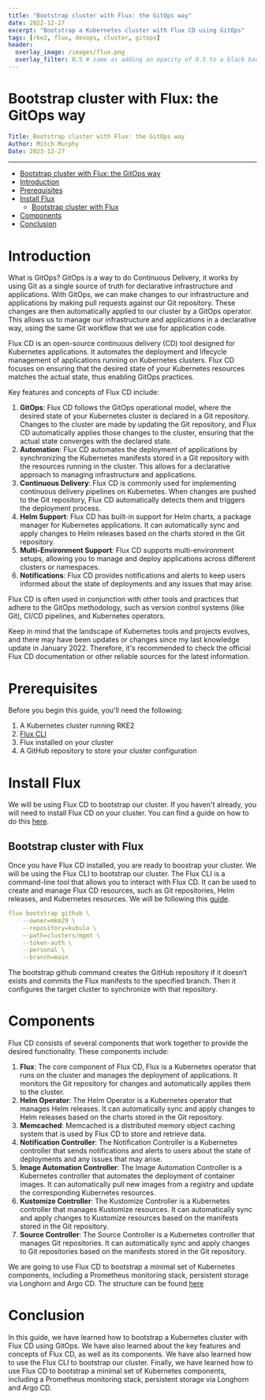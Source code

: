 ```yaml
---
title: "Bootstrap cluster with Flux: the GitOps way"
date: 2022-12-27
excerpt: "Bootstrap a Kubernetes cluster with Flux CD using GitOps"
tags: [rke2, flux, devops, cluster, gitops]
header:
  overlay_image: /images/flux.png
  overlay_filter: 0.5 # same as adding an opacity of 0.5 to a black background
---
```


# Bootstrap cluster with Flux: the GitOps way

```yaml
Title: Bootstrap cluster with Flux: the GitOps way
Author: Mitch Murphy
Date: 2023-12-27
```

---

- [Bootstrap cluster with Flux: the GitOps way](#bootstrap-cluster-with-flux-the-gitops-way)
- [Introduction](#introduction)
- [Prerequisites](#prerequisites)
- [Install Flux](#install-flux)
  - [Bootstrap cluster with Flux](#bootstrap-cluster-with-flux)
- [Components](#components)
- [Conclusion](#conclusion)

# Introduction

What is GitOps? GitOps is a way to do Continuous Delivery, it works by using Git as a single source of truth for declarative infrastructure and applications. With GitOps, we can make changes to our infrastructure and applications by making pull requests against our Git repository. These changes are then automatically applied to our cluster by a GitOps operator. This allows us to manage our infrastructure and applications in a declarative way, using the same Git workflow that we use for application code.

Flux CD is an open-source continuous delivery (CD) tool designed for Kubernetes applications. It automates the deployment and lifecycle management of applications running on Kubernetes clusters. Flux CD focuses on ensuring that the desired state of your Kubernetes resources matches the actual state, thus enabling GitOps practices.

Key features and concepts of Flux CD include:

1. **GitOps**: Flux CD follows the GitOps operational model, where the desired state of your Kubernetes cluster is declared in a Git repository. Changes to the cluster are made by updating the Git repository, and Flux CD automatically applies those changes to the cluster, ensuring that the actual state converges with the declared state.
2. **Automation**: Flux CD automates the deployment of applications by synchronizing the Kubernetes manifests stored in a Git repository with the resources running in the cluster. This allows for a declarative approach to managing infrastructure and applications.
3. **Continuous Delivery**: Flux CD is commonly used for implementing continuous delivery pipelines on Kubernetes. When changes are pushed to the Git repository, Flux CD automatically detects them and triggers the deployment process.
4. **Helm Support**: Flux CD has built-in support for Helm charts, a package manager for Kubernetes applications. It can automatically sync and apply changes to Helm releases based on the charts stored in the Git repository.
5. **Multi-Environment Support**: Flux CD supports multi-environment setups, allowing you to manage and deploy applications across different clusters or namespaces.
6. **Notifications**: Flux CD provides notifications and alerts to keep users informed about the state of deployments and any issues that may arise.

Flux CD is often used in conjunction with other tools and practices that adhere to the GitOps methodology, such as version control systems (like Git), CI/CD pipelines, and Kubernetes operators.

Keep in mind that the landscape of Kubernetes tools and projects evolves, and there may have been updates or changes since my last knowledge update in January 2022. Therefore, it's recommended to check the official Flux CD documentation or other reliable sources for the latest information.

# Prerequisites

Before you begin this guide, you'll need the following:

1. A Kubernetes cluster running RKE2
2. [Flux CLI](https://fluxcd.io/flux/cmd/) 
3. Flux installed on your cluster
4. A GitHub repository to store your cluster configuration

# Install Flux

We will be using Flux CD to bootstrap our cluster. If you haven't already, you will need to install Flux CD on your cluster. You can find a guide on how to do this [here](https://mitchmurphy.dev/posts/fluxcd/).

## Bootstrap cluster with Flux

Once you have Flux CD installed, you are ready to boostrap your cluster. We will be using the Flux CLI to bootstrap our cluster. The Flux CLI is a command-line tool that allows you to interact with Flux CD. It can be used to create and manage Flux CD resources, such as Git repositories, Helm releases, and Kubernetes resources. We will be following this [guide](https://fluxcd.io/flux/cmd/flux_bootstrap_github/). 

```yaml
flux bootstrap github \
    --owner=mkm29 \
    --repository=kubula \
    —-path=clusters/mgmt \
    --token-auth \
    --personal \
    --branch=main
```

The bootstrap github command creates the GitHub repository if it doesn’t exists and commits the Flux manifests to the specified branch. Then it configures the target cluster to synchronize with that repository.

# Components

Flux CD consists of several components that work together to provide the desired functionality. These components include:

1. **Flux**: The core component of Flux CD, Flux is a Kubernetes operator that runs on the cluster and manages the deployment of applications. It monitors the Git repository for changes and automatically applies them to the cluster.
2. **Helm Operator**: The Helm Operator is a Kubernetes operator that manages Helm releases. It can automatically sync and apply changes to Helm releases based on the charts stored in the Git repository.
3. **Memcached**: Memcached is a distributed memory object caching system that is used by Flux CD to store and retrieve data.
4. **Notification Controller**: The Notification Controller is a Kubernetes controller that sends notifications and alerts to users about the state of deployments and any issues that may arise.
5. **Image Automation Controller**: The Image Automation Controller is a Kubernetes controller that automates the deployment of container images. It can automatically pull new images from a registry and update the corresponding Kubernetes resources.
6. **Kustomize Controller**: The Kustomize Controller is a Kubernetes controller that manages Kustomize resources. It can automatically sync and apply changes to Kustomize resources based on the manifests stored in the Git repository.
7. **Source Controller**: The Source Controller is a Kubernetes controller that manages Git repositories. It can automatically sync and apply changes to Git repositories based on the manifests stored in the Git repository.

We are going to use Flux CD to bootstrap a minimal set of Kubernetes components, including a Prometheus monitoring stack, persistent storage via Longhorn and Argo CD. The structure can be found [here](https://github.com/gaianetes/kubula/tree/main/clusters/mgmt)

# Conclusion

In this guide, we have learned how to bootstrap a Kubernetes cluster with Flux CD using GitOps. We have also learned about the key features and concepts of Flux CD, as well as its components. We have also learned how to use the Flux CLI to bootstrap our cluster. Finally, we have learned how to use Flux CD to bootstrap a minimal set of Kubernetes components, including a Prometheus monitoring stack, persistent storage via Longhorn and Argo CD.